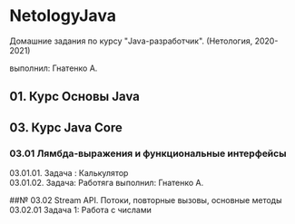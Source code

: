 # NetologyJava

Домашние задания по курсу "Java-разработчик". (Нетология, 2020-2021)

выполнил: Гнатенко А.

## 01. Курс Основы Java
### 


## 03. Курс Java Core
### 03.01 Лямбда-выражения и функциональные интерфейсы 
03.01.01. Задача : Калькулятор  
03.01.02. Задача: Работяга
выполнил: Гнатенко А. 

##№ 03.02 Stream API. Потоки, повторные вызовы, основные методы
03.02.01 Задача 1: Работа с числами
